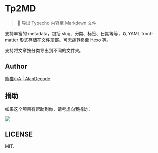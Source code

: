 # Tp2MD

> 📃 导出 Typecho 内容至 Markdown 文件

支持丰富的 metadata，包括 slug、分类、标签、日期等等，以 YAML front-matter 形式存储在文件顶部。可无痛转移至 Hexo 等。

支持将文章按分类导出到不同的文件夹。

## Author

[熊猫小A | AlanDecode](https://github.com/AlanDecode)

## 捐助

如果这个项目有帮助到你，请考虑向我捐助：

![](https://wx1.sinaimg.cn/large/0060lm7Tly1g0c4cbi71lj30sc0iv453.jpg)

## LICENSE

MIT.